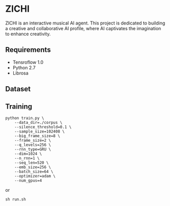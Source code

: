 # ZICHI
ZICHI is an interactive musical AI agent. This project is dedicated to building a creative and collaborative AI profile, where AI captivates the imagination to enhance creativity.

## Requirements
- Tensroflow 1.0  
- Python 2.7  
- Librosa   

## Dataset

## Training 
```shell
python train.py \
	--data_dir=./corpus \
	--silence_threshold=0.1 \
	--sample_size=102408 \
	--big_frame_size=8 \
	--frame_size=2 \
	--q_levels=256 \
	--rnn_type=GRU \
	--dim=1024 \
	--n_rnn=1 \
	--seq_len=520 \
	--emb_size=256 \
	--batch_size=64 \
	--optimizer=adam \
	--num_gpus=4
```
or  
```shell
sh run.sh
```
